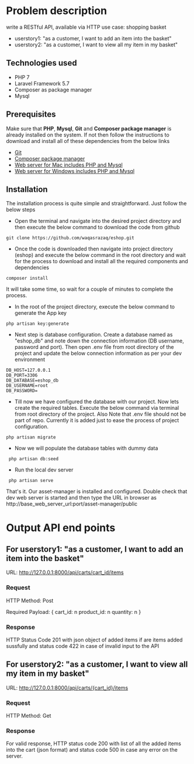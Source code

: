 # Problem description
write a RESTful API, available via HTTP
use case: shopping basket
* userstory1: "as a customer, I want to add an item into the basket"
* userstory2: "as a customer, I want to view all my item in my basket"

## Technologies used
* PHP 7
* Laravel Framework 5.7
* Composer as package manager
* Mysql

## Prerequisites

Make sure that **PHP**, **Mysql**, **Git** and **Composer package manager** is already installed on the system. If not then follow the instructions to download and install all of these dependencies from the below links
* [Git](https://git-scm.com/downloads)
* [Composer package manager](https://getcomposer.org/)
* [Web server for Mac includes PHP and Mysql](https://www.mamp.info/en/downloads/)
* [Web server for Windows includes PHP and Mysql](http://www.wampserver.com/en/)


## Installation
The installation process is quite simple and straightforward. Just follow the below steps
 
- Open the terminal and navigate into the desired project directory and then execute the below command to download the code from github
```
git clone https://github.com/waqasrazaq/eshop.git
```
- Once the code is downloaded then navigate into project directory (eshop) and execute the below command in the root directory and wait for the process to download and install all the required components and dependencies

```composer install```

It will take some time, so wait for a couple of minutes to complete the process.

- In the root of the project directory, execute the below command to generate the App key

```
php artisan key:generate
```

- Next step is database configuration. Create a database named as "eshop_db" and note down the connection information (DB username, password and port). Then open .env file from root directory of the project and update the below connection information as per your dev environment

```
DB_HOST=127.0.0.1
DB_PORT=3306
DB_DATABASE=eshop_db
DB_USERNAME=root
DB_PASSWORD=
```

- Till now we have configured the database with our project. Now lets create the required tables. Execute the below command via terminal from root directory of the project. Also Note that .env file should not be part of repo. Currently it is added just to ease the process of project configuration. 

```
php artisan migrate
```

- Now we will populate the database tables with dummy data
```
 php artisan db:seed
```

- Run the local dev server

```
 php artisan serve
```


That's it. Our asset-manager is installed and configured. Double check that dev web server is started and then type the URL in browser as http://base_web_server_url:port/asset-manager/public

# Output API end points

## For userstory1: "as a customer, I want to add an item into the basket"
URL: http://127.0.0.1:8000/api/carts/cart_id/items

### Request

HTTP Method: Post

Required Payload: { 
    cart_id: n
    product_id: n
    quantity: n
}

### Response

HTTP Status Code 201 with json object of added items if are items added sussfully and status code 422 in case of invalid input to the API

## For userstory2: "as a customer, I want to view all my item in my basket"
URL: http://127.0.0.1:8000/api/carts/{cart_id}/items

### Request
HTTP Method: Get

### Response
For valid response, HTTP status code 200 with list of all the added items into the cart (json format) and status code 500 in case any error on the server.
